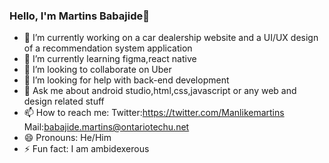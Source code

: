 ### Hello, I'm Martins Babajide👋


- 🔭 I’m currently working on a car dealership website and a UI/UX design of a recommendation system application
- 🌱 I’m currently learning figma,react native
- 👯 I’m looking to collaborate on Uber
- 🤔 I’m looking for help with back-end development
- 💬 Ask me about android studio,html,css,javascript or any web and design related stuff
- 📫 How to reach me: Twitter:https://twitter.com/Manlikemartins Mail:babajide.martins@ontariotechu.net
- 😄 Pronouns: He/Him
- ⚡ Fun fact: I am ambidexerous 

